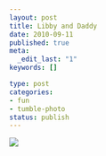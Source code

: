 ```yaml
--- 
layout: post
title: Libby and Daddy
date: 2010-09-11
published: true
meta: 
  _edit_last: "1"
keywords: []

type: post
categories: 
- fun
- tumble-photo
status: publish
---
```

[![](http://media.eick.us/2011/06/My-Photo-Strip-807813513-225x300.jpg)](http://media.eick.us/2010/09/My-Photo-Strip-807813513.jpg)
